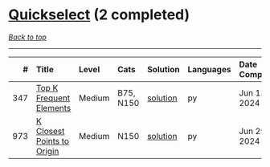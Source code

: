 # [Quickselect](<https://leetcode.com/tag/Quickselect/>) (2 completed)

*[Back to top](<../../README.md>)*

------

|   # | Title                                                                                    | Level   | Cats      | Solution                                             | Languages   | Date Complete   |
|----:|:-----------------------------------------------------------------------------------------|:--------|:----------|:-----------------------------------------------------|:------------|:----------------|
| 347 | [Top K Frequent Elements](<https://leetcode.com/problems/top-k-frequent-elements>)       | Medium  | B75, N150 | [solution](<../_347. Top K Frequent Elements.md>)    | py          | Jun 13, 2024    |
| 973 | [K Closest Points to Origin](<https://leetcode.com/problems/k-closest-points-to-origin>) | Medium  | N150      | [solution](<../_973. K Closest Points to Origin.md>) | py          | Jun 29, 2024    |